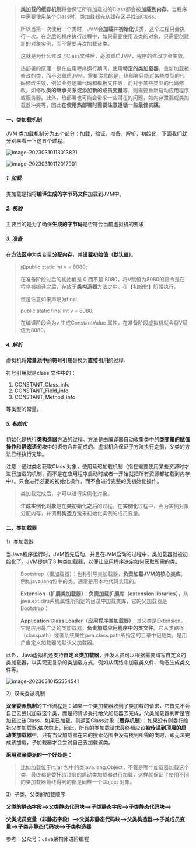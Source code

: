 > **类加载的缓存机制**将会保证所有加载过的Class都会被**加载到内存**，当程序中需要使用某个Class时，类加载器先从缓存区寻找该Class。
>
> 所以当第一次使用一个类时，JVM会**加载**并**初始化**该类，这个过程只会执行一次。在之后的程序执行过程中，如果需要使用该类的对象，只需要创建新的对象实例，而不需要再次加载该类。
>
> 这就是为什么修改了Class文件后，必须重启JVM，程序的修改才会生效。
>
> 热部署的原理：是在应用程序运行期间，使用**特定的类加载器**，重新加载被修改的类，而不必重启JVM。需要注意的是，热部署只能对某些类型的代码修改生效，例如业务逻辑代码和模板文件等，而对于某些类型的代码修改，如修改**类的继承关系或添加新的成员变量**等，则需要重新启动应用程序或服务器。此外，热部署也可能会带来一些潜在的问题，如内存泄漏或类加载器冲突等，因此**在使用热部署时需要注意遵循一些最佳实践。**

#### 一、类加载机制

JVM 类加载机制分为五个部分：加载，验证，准备，解析，初始化，下面我们就分别来看一下这五个过程。

![image-20230310113013821](https://springboot-vue-blog.oss-cn-hangzhou.aliyuncs.com/img-for-typora/image-20230310113013821.png)

![image-20230310112017901](https://springboot-vue-blog.oss-cn-hangzhou.aliyuncs.com/img-for-typora/image-20230310112017901.png)

##### 1. 加载

类加载是指将**编译生成的字节码文件**加载到JVM中。

##### 2. 校验

主要目的是为了确保**生成的字节码**是否符合当前虚拟机的要求

##### 3. 准备

在**方法区中**为类变量**分配内存**，并**设置初始值（默认值）**。

> 如public static int v = 8080;
>
> 在准备阶段过后的初始值是 0 而不是 8080，将V赋值为8080的指令是在程序被编译之后，存放于**类构造器**<client>方法之中。在【初始化】阶段执行。
>
> 但是注意如果声明为final
>
> public static final int v = 8080;
>
> 在编译阶段会为v 生成ConstantValue 属性，在准备阶段虚拟机就会将V赋值为8080。

##### 4. 解析

虚拟机将**常量池中**的**符号引用**替换为**直接引用**的过程。

符号引用就是class 文件中的：

1. CONSTANT_Class_info
2. CONSTANT_Field_info
3. CONSTANT_Method_info

等类型的常量。

##### 5. 初始化

初始化是执行**类构造器**<client>方法的过程。<client>方法是由编译器自动收集类中的**类变量的赋值操作**和**静态语句块**中的语句合并而成的。虚拟机会保证子<client>方法执行之前，父类的<client>方法已经执行完毕。

注意：通过类名获取Class 对象，使用延迟加载机制（指在需要使用某些资源时才进行加载的机制，而不是在应用程序启动时或者一开始就把所有资源都加载到内存中）。只会进行必要的初始化操作，而不会进行完整的类初始化操作。

> 类加载完成后，才可以进行实例化对象。
>
> **生成实例化对象**是在**类初始化之后**的过程。在**实例化**过程中，会为实例对象分配内存，并调用**构造方法**来初始化实例的成员变量。

#### 二、类加载器

1）类加载器

当Java程序运行时，JVM首先启动，并且在JVM启动的过程中，类加载器就被初始化了。JVM提供了3 种类加载器，以便让应用程序决定如何获取所需的类。

> Bootstrap（根加载器）：也称引导类加载器，**负责加载JVM的核心类库**，例如java.lang包中的类。通常是用本地代码实现的。
>
> **Extension（扩展类加载器）**：**负责加载扩展库（extension libraries）**，从java.ext.dirs系统属性所指定的目录中加载类库，它的父加载器是Bootstrap；
>
> **Application Class Loader（应用程序类加载器）**：其父类是Extension。它是应用最广泛的类加载器，**负责加载应用程序中的类文件**。它从类路径（classpath）或者系统属性java.class.path所指定的目录中记载类，是用户自定义加载器的默认父加载器。

此外，Java虚拟机还支持**自定义类加载器**，开发人员可以根据需要编写自定义的类加载器，以实现更复杂的类加载方式，例如从网络中加载类文件、动态生成类文件等。

![image-20230310155554541](https://springboot-vue-blog.oss-cn-hangzhou.aliyuncs.com/img-for-typora/image-20230310155554541.png)

2）双亲委派机制

**双亲委派机制**的工作流程是：如果一个类加载器收到了类加载的请求，它首先不会自己去尝试加载这个类，而是把请求委托给父加载器去完成，父类加载器判断是否加载过该Class，如果已加载，则返回Class对象（**缓存机制**）；如果没有则委托给祖父类加载器,依次向上，因此，所有的类加载请求最终都应该**被传递到顶层的启动类加载器**中，只有当父加载器在它的搜索范围中没有找到所需的类时，即无法完成该加载，子加载器才会尝试自己去加载该类。

**采用双亲委派的一个好处是：**

> 比如加载位于rt.jar 包中的类java.lang.Object，不管是哪个加载器加载这个类，最终都是委托给顶层的启动类加载器进行加载，这样就保证了使用不同的类加载器最终得到的都是同样一个Object 对象。

3）子类、父类的加载顺序

**父类的静态字段——>父类静态代码块——>子类静态字段——>子类静态代码块——>**

**父类成员变量（非静态字段）——>父类非静态代码块——>父类构造器——>子类成员变量——>子类非静态代码块——>子类构造器**



参考：公众号：Java架构师进阶编程
